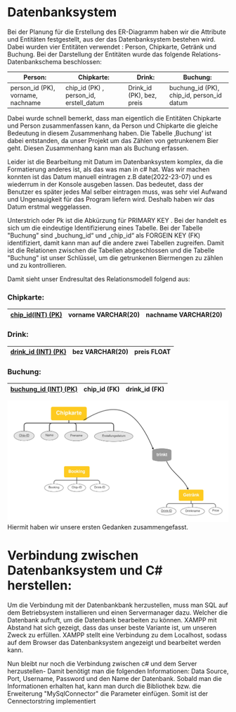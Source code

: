 Datenbanksystem
===============


Bei der Planung für die Erstellung des ER-Diagramm haben wir die Attribute und Entitäten festgestellt, aus der das Datenbanksystem bestehen wird. Dabei wurden vier Entitäten verwendet : Person, Chipkarte, Getränk und Buchung. Bei der Darstellung der Entitäten wurde das folgende Relations-Datenbankschema beschlossen: 

| **Person:**                    | **Chipkarte:**                           | **Drink:**                  | **Buchung:**                                   |
|--------------------------------|------------------------------------------|-----------------------------|------------------------------------------------|
| person_id (PK),  vorname,  nachname | chip_id (PK)    ,  person_id,    erstell_datum| Drink_id (PK),   bez,      preis| buchung_id (PK),      chip_id,    person_id   datum  |

Dabei wurde schnell bemerkt, dass man eigentlich die Entitäten Chipkarte und Person zusammenfassen kann, da Person und Chipkarte die gleiche Bedeutung in diesem Zusammenhang haben. Die Tabelle ‚Buchung‘ ist dabei entstanden, da unser Projekt um das Zählen von getrunkenem Bier geht. Diesen Zusammenhang kann man als Buchung erfassen. 

Leider ist die Bearbeitung mit Datum im Datenbanksystem komplex, da die Formatierung anderes ist, als das was man in c# hat.  Was wir machen konnten ist das Datum manuell eintragen z.B date(2022-23-07) und es wiederrum in der Konsole ausgeben lassen. Das bedeutet, dass der Benutzer es später jedes Mal selber eintragen muss, was sehr viel Aufwand und Ungenauigkeit für das Program liefern wird. Deshalb haben wir das Datum erstmal weggelassen.

Unterstrich oder Pk ist die Abkürzung für PRIMARY KEY . Bei der handelt es sich um die eindeutige Identifizierung eines Tabelle. Bei der Tabelle "Buchung" sind  „buchung_id“ und „chip_id“ als FORGEIN KEY (FK) identifiziert, damit kann man auf die andere zwei Tabellen zugreifen. Damit ist die Relationen zwischen die Tabellen abgeschlossen und die Tabelle "Buchung" ist unser Schlüssel, um die getrunkenen Biermengen zu zählen und zu kontrollieren.

Damit sieht unser Endresultat des Relationsmodell folgend aus:

### Chipkarte:                                                             
| <u>chip_id(INT) (PK)   | vorname VARCHAR(20) | nachname VARCHAR(20) |      
|------------------|---------------------|----------------------|  

### Drink:
| <u>drink_id (INT) (PK)  | bez VARCHAR(20) | preis FLOAT |
|-------------------|-----------------|-------------|

### Buchung:
| <u>buchung_id (INT) (PK)  | chip_id (FK) | drink_id (FK) |
|---------------------|------------|-------------|

  
![Hier](https://github.com/Ifi-Softwareentwicklung-SoSe2022/Projekt-Bierzaehler/blob/Mindmaps-Version-2/CHipkarte.jpg) 
Hiermit haben wir unsere ersten Gedanken zusammengefasst.
  
  
  
Verbindung zwischen Datenbanksystem und  C# herstellen:
=======================================================



Um die Verbindung mit der  Datenbankbank herzustellen, muss man SQL auf dem Betriebsystem installieren und einen Servermanager dazu. Welcher die Datenbank aufruft, um die Datenbank bearbeiten zu können. XAMPP mit Abstand hat sich gezeigt, dass das unser beste Variante ist, um unseren Zweck zu erfüllen. XAMPP stellt eine Verbindung zu dem Localhost, sodass auf dem Browser das Datenbanksystem angezeigt und bearbeitet werden kann.

Nun bleibt nur noch die Verbindung zwischen c# und dem Server herzustellen- Damit benötigt man die folgenden Informationen: Data Source, Port, Username, Password und den Name der Datenbank. Sobald man die Informationen erhalten hat, kann man durch die Bibliothek bzw. die Erweiterung "MySqlConnector" die Parameter einfügen. Somit ist der Cennectorstring implementiert
